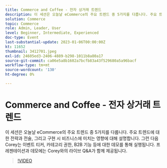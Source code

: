 ```yaml
---
title: Commerce and Coffee - 전자 상거래 트렌드
description: 이 세션은 오늘날 eCommerce의 주요 트렌드 중 5가지를 다룹니다. 주요 트렌드에 대한 전략과 전술, 그리고 구현 시 비즈니스에 미치는 영향에 대해 설명합니다. 그런 다음 Corey는 이벤트 티커, 카테고리 권한, B2B 기능 등에 대한 데모를 통해 실행됩니다. 프레젠테이션과 데모에는 Corey와의 라이브 Q&A가 함께 제공됩니다.
solution: Commerce
topic: Commerce
role: Admin, Leader, User
level: Beginner, Intermediate, Experienced
doc-type: Event
last-substantial-update: 2023-01-06T00:00:00Z
kt: 11652
thumbnail: 3412701.jpeg
exl-id: 24605ed3-2406-4889-b298-1011b8a80a17
source-git-commit: ca06e5a8b1602a7bcfb83a43f529680a5a96bacf
workflow-type: tm+mt
source-wordcount: '130'
ht-degree: 0%

---
```


# Commerce and Coffee - 전자 상거래 트렌드

이 세션은 오늘날 eCommerce의 주요 트렌드 중 5가지를 다룹니다. 주요 트렌드에 대한 전략과 전술, 그리고 구현 시 비즈니스에 미치는 영향에 대해 설명합니다. 그런 다음 Corey는 이벤트 티커, 카테고리 권한, B2B 기능 등에 대한 데모를 통해 실행됩니다. 프레젠테이션과 데모에는 Corey와의 라이브 Q&amp;A가 함께 제공됩니다.

>[!VIDEO](https://video.tv.adobe.com/v/3412701/?quality=12&learn=on)

